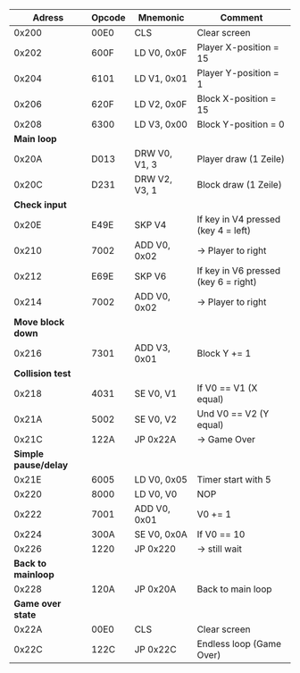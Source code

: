 | Adress   | Opcode  | Mnemonic       | Comment
|----------|---------|----------------|--------------------------------------
| 0x200    | 00E0    | CLS            | Clear screen
| 0x202    | 600F    | LD V0, 0x0F    | Player X-position = 15
| 0x204    | 6101    | LD V1, 0x01    | Player Y-position = 1
| 0x206    | 620F    | LD V2, 0x0F    | Block X-position = 15
| 0x208    | 6300    | LD V3, 0x00    | Block Y-position = 0
| **Main loop** |
| 0x20A    | D013    | DRW V0, V1, 3  | Player draw (1 Zeile)
| 0x20C    | D231    | DRW V2, V3, 1  | Block draw (1 Zeile)
| **Check input** |
| 0x20E    | E49E    | SKP V4         | If key in V4 pressed (key 4 = left)
| 0x210    | 7002    | ADD V0, 0x02   |   → Player to right
| 0x212    | E69E    | SKP V6         | If key in V6 pressed (key 6 = right)
| 0x214    | 7002    | ADD V0, 0x02   |   → Player to right
| **Move block down** | 
| 0x216    | 7301    | ADD V3, 0x01   | Block Y += 1
| **Collision test** |
| 0x218    | 4031    | SE V0, V1      | If V0 == V1 (X equal)
| 0x21A    | 5002    | SE V0, V2      | Und V0 == V2 (Y equal)
| 0x21C    | 122A    | JP 0x22A       | → Game Over
| **Simple pause/delay** |
| 0x21E    | 6005    | LD V0, 0x05    | Timer start with 5
| 0x220    | 8000    | LD V0, V0      | NOP
| 0x222    | 7001    | ADD V0, 0x01   | V0 += 1
| 0x224    | 300A    | SE V0, 0x0A    | If V0 == 10
| 0x226    | 1220    | JP 0x220       | → still wait
| **Back to mainloop** |
| 0x228    | 120A    | JP 0x20A       | Back to main loop
| **Game over state** |
| 0x22A    | 00E0    | CLS            | Clear screen
| 0x22C    | 122C    | JP 0x22C       | Endless loop (Game Over)
